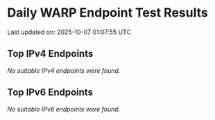 # Daily WARP Endpoint Test Results

Last updated on: 2025-10-07 01:07:55 UTC

## Top IPv4 Endpoints

*No suitable IPv4 endpoints were found.*


## Top IPv6 Endpoints

*No suitable IPv6 endpoints were found.*

